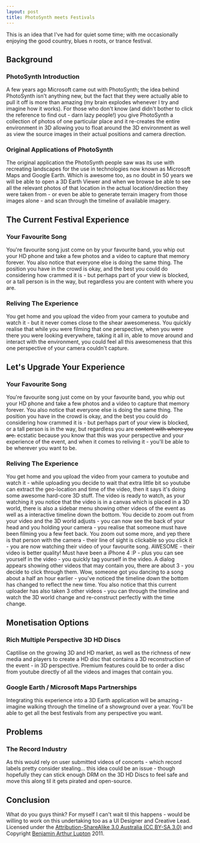 ```yaml
---
layout: post
title: PhotoSynth meets Festivals
---
```


This is an idea that I've had for quiet some time; with me occasionally enjoying the good country, blues n roots, or trance festival.

## Background

### PhotoSynth Introduction

A few years ago Microsoft came out with PhotoSynth; the idea behind PhotoSynth isn't anything new, but the fact that they were actually able to pull it off is more than amazing (my brain explodes whenever I try and imagine how it works). For those who don't know (and didn't bother to click the reference to find out - darn lazy people!) you give PhotoSynth a collection of photos of one particular place and it re-creates the entire environment in 3D allowing you to float around the 3D environment as well as view the source images in their actual positions and camera direction.

### Original Applications of PhotoSynth

The original application the PhotoSynth people saw was its use with recreating landscapes for the use in technologies now known as Microsoft Maps and Google Earth. Which is awesome too, as no doubt in 50 years we will be able to open a 3D Earth Viewer and when we browse be able to see all the relevant photos of that location in the actual location/direction they were taken from - or even be able to generate terrain imagery from those images alone - and scan through the timeline of available imagery.


## The Current Festival Experience

### Your Favourite Song

You're favourite song just come on by your favourite band, you whip out your HD phone and take a few photos and a video to capture that memory forever. You also notice that everyone else is doing the same thing. The position you have in the crowd is okay, and the best you could do considering how crammed it is - but perhaps part of your view is blocked, or a tall person is in the way, but regardless you are content with where you are.

### Reliving The Experience

You get home and you upload the video from your camera to youtube and watch it - but it never comes close to the shear awesomeness. You quickly realise that while you were filming that one perspective, when you were there you were looking everywhere, taking it all in, able to move around and interact with the environment, you could feel all this awesomeness that this one perspective of your camera couldn't capture.


## Let's Upgrade Your Experience

### Your Favourite Song

You're favourite song just come on by your favourite band, you whip out your HD phone and take a few photos and a video to capture that memory forever. You also notice that everyone else is doing the same thing. The position you have in the crowd is okay, and the best you could do considering how crammed it is - but perhaps part of your view is blocked, or a tall person is in the way, but regardless you are <del>content with where you are.</del> ecstatic because you know that this was your perspective and your experience of the event, and when it comes to reliving it - you'll be able to be wherever you want to be.

### Reliving The Experience

You get home and you upload the video from your camera to youtube and watch it - while uploading you decide to wait that extra little bit so youtube can extract the geo-location and time of the video, then it says it's doing some awesome hard-core 3D stuff. The video is ready to watch, as your watching it you notice that the video is in a canvas which is placed in a 3D world, there is also a sidebar menu showing other videos of the event as well as a interactive timeline down the bottom. You decide to zoom out from your video and the 3D world adjusts - you can now see the back of your head and you holding your camera - you realise that someone must have been filming you a few feet back. You zoom out some more, and yep there is that person with the camera - their line of sight is clickable so you click it - you are now watching their video of your favourite song. AWESOME - their video is better quality! Must have been a iPhone 4 :P - plus you can see yourself in the video - you quickly tag yourself in the video. A dialog appears showing other videos that may contain you, there are about 3 - you decide to click through them. Wow, someone got you dancing to a song about a half an hour earlier - you've noticed the timeline down the bottom has changed to reflect the new time. You also notice that this current uploader has also taken 3 other videos - you can through the timeline and watch the 3D world change and re-construct perfectly with the time change.


## Monetisation Options

### Rich Multiple Perspective 3D HD Discs

Captilise on the growing 3D and HD market, as well as the richness of new media and players to create a HD disc that contains a 3D reconstruction of the event - in 3D perspective. Premium features could be to order a disc from youtube directly of all the videos and images that contain you.

### Google Earth / Microsoft Maps Partnerships

Integrating this experience into a 3D Earth application will be amazing - imagine walking through the timeline of a showground over a year. You'll be able to get all the best festivals from any perspective you want.

## Problems

### The Record Industry

As this would rely on user submitted videos of concerts - which record labels pretty consider stealing... this idea could be an issue - though hopefully they can stick enough DRM on the 3D HD Discs to feel safe and move this along til it gets pirated and open-source.


## Conclusion

What do you guys think? For myself I can't wait til this happens - would be willing to work on this undertaking too as a UI Designer and Creative Lead. Licensed under the [Attribution-ShareAlike 3.0 Australia (CC BY-SA 3.0)](http://creativecommons.org/licenses/by-sa/3.0/au/deed.en) and Copyright [Benjamin Arthur Lupton](http://balupton.com) 2011.
